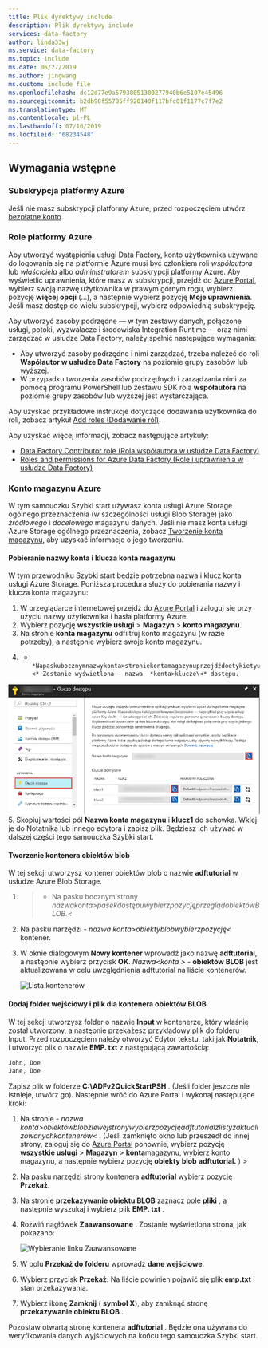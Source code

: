 ```yaml
---
title: Plik dyrektywy include
description: Plik dyrektywy include
services: data-factory
author: linda33wj
ms.service: data-factory
ms.topic: include
ms.date: 06/27/2019
ms.author: jingwang
ms.custom: include file
ms.openlocfilehash: dc12d77e9a57938051300277940b6e5107e45496
ms.sourcegitcommit: b2db98f55785ff920140f117bfc01f1177c7f7e2
ms.translationtype: MT
ms.contentlocale: pl-PL
ms.lasthandoff: 07/16/2019
ms.locfileid: "68234548"
---
```

## <a name="prerequisites"></a>Wymagania wstępne

### <a name="azure-subscription"></a>Subskrypcja platformy Azure
Jeśli nie masz subskrypcji platformy Azure, przed rozpoczęciem utwórz [bezpłatne konto](https://azure.microsoft.com/free/).

### <a name="azure-roles"></a>Role platformy Azure
Aby utworzyć wystąpienia usługi Data Factory, konto użytkownika używane do logowania się na platformie Azure musi być członkiem roli *współautora* lub *właściciela* albo *administratorem* subskrypcji platformy Azure. Aby wyświetlić uprawnienia, które masz w subskrypcji, przejdź do [Azure Portal](https://portal.azure.com), wybierz swoją nazwę użytkownika w prawym górnym rogu, wybierz pozycję **więcej opcji** (...), a następnie wybierz pozycję **Moje uprawnienia**. Jeśli masz dostęp do wielu subskrypcji, wybierz odpowiednią subskrypcję.

Aby utworzyć zasoby podrzędne — w tym zestawy danych, połączone usługi, potoki, wyzwalacze i środowiska Integration Runtime — oraz nimi zarządzać w usłudze Data Factory, należy spełnić następujące wymagania:

- Aby utworzyć zasoby podrzędne i nimi zarządzać, trzeba należeć do roli **Współautor w usłudze Data Factory** na poziomie grupy zasobów lub wyższej.
- W przypadku tworzenia zasobów podrzędnych i zarządzania nimi za pomocą programu PowerShell lub zestawu SDK rola **współautora** na poziomie grupy zasobów lub wyższej jest wystarczająca.

Aby uzyskać przykładowe instrukcje dotyczące dodawania użytkownika do roli, zobacz artykuł [Add roles (Dodawanie ról)](../articles/billing/billing-add-change-azure-subscription-administrator.md).

Aby uzyskać więcej informacji, zobacz następujące artykuły:

- [Data Factory Contributor role (Rola współautora w usłudze Data Factory)](../articles/role-based-access-control/built-in-roles.md#data-factory-contributor)
- [Roles and permissions for Azure Data Factory (Role i uprawnienia w usłudze Data Factory)](../articles/data-factory/concepts-roles-permissions.md)

### <a name="azure-storage-account"></a>Konto magazynu Azure
W tym samouczku Szybki start używasz konta usługi Azure Storage ogólnego przeznaczenia (w szczególności usługi Blob Storage) jako *źródłowego* i *docelowego* magazynu danych. Jeśli nie masz konta usługi Azure Storage ogólnego przeznaczenia, zobacz [Tworzenie konta magazynu](../articles/storage/common/storage-quickstart-create-account.md), aby uzyskać informacje o jego tworzeniu. 

#### <a name="get-the-storage-account-name-and-account-key"></a>Pobieranie nazwy konta i klucza konta magazynu
W tym przewodniku Szybki start będzie potrzebna nazwa i klucz konta usługi Azure Storage. Poniższa procedura służy do pobierania nazwy i klucza konta magazynu: 

1. W przeglądarce internetowej przejdź do [Azure Portal](https://portal.azure.com) i zaloguj się przy użyciu nazwy użytkownika i hasła platformy Azure.
2. Wybierz pozycję **wszystkie usługi** > **Magazyn** > **konto magazynu**.
3. Na stronie **konta magazynu** odfiltruj konto magazynu (w razie potrzeby), a następnie wybierz swoje konto magazynu. 
4.  -      *Napaskubocznymnazwykonta>stroniekontamagazynuprzejdźdoetykietyustawieniaiwybierzpozycjękluczedostępu.\<* Zostanie wyświetlona - nazwa  *konta>klucze\<* dostępu.

   ![Pobieranie nazwy i klucza konta magazynu](media/data-factory-quickstart-prerequisites/storage-account-name-key.png)
5. Skopiuj wartości pól **Nazwa konta magazynu** i **klucz1** do schowka. Wklej je do Notatnika lub innego edytora i zapisz plik. Będziesz ich używać w dalszej części tego samouczka Szybki start.   

#### <a name="create-a-blob-container"></a>Tworzenie kontenera obiektów blob
W tej sekcji utworzysz kontener obiektów blob o nazwie **adftutorial** w usłudze Azure Blob Storage.

1.  >  -  Na pasku bocznym strony  *nazwakonta>pasekdostępuwybierzpozycjęprzeglądobiektówBLOB.\<*
2. Na pasku narzędzi -   *nazwa konta>obiektyblobwybierzpozycję\<* kontener.
3. W oknie dialogowym **Nowy kontener** wprowadź jako nazwę **adftutorial**, a następnie wybierz przycisk **OK**.  *Nazwa\<konta >*  - **obiektów BLOB** jest aktualizowana w celu uwzględnienia adftutorial na liście kontenerów.

   ![Lista kontenerów](media/data-factory-quickstart-prerequisites/list-of-containers.png)

#### <a name="add-an-input-folder-and-file-for-the-blob-container"></a>Dodaj folder wejściowy i plik dla kontenera obiektów BLOB
W tej sekcji utworzysz folder o nazwie **Input** w kontenerze, który właśnie został utworzony, a następnie przekażesz przykładowy plik do folderu Input. Przed rozpoczęciem należy otworzyć Edytor tekstu, taki jak **Notatnik**, i utworzyć plik o nazwie **EMP. txt** z następującą zawartością:

```emp.txt
John, Doe
Jane, Doe
```

Zapisz plik w folderze **C:\ADFv2QuickStartPSH** . (Jeśli folder jeszcze nie istnieje, utwórz go). Następnie wróć do Azure Portal i wykonaj następujące kroki:

1. Na stronie -   *nazwa konta>obiektówblobzlewejstronywybierzpozycjęadftutorialzlistyzaktualizowanychkontenerów\<* . (Jeśli zamknięto okno lub przeszedł do innej strony, zaloguj się do [Azure Portal](https://portal.azure.com) ponownie, wybierz pozycję **wszystkie usługi** > **Magazyn** > **konta**magazynu, wybierz konto magazynu, a następnie wybierz pozycję **obiekty blob** **adftutorial.** )  > 
2. Na pasku narzędzi strony kontenera **adftutorial** wybierz pozycję **Przekaż**.
3. Na stronie **przekazywanie obiektu BLOB** zaznacz pole **pliki** , a następnie wyszukaj i wybierz plik **EMP. txt** .
4. Rozwiń nagłówek **Zaawansowane** . Zostanie wyświetlona strona, jak pokazano:

   ![Wybieranie linku Zaawansowane](media/data-factory-quickstart-prerequisites/upload-blob-advanced.png)
5. W polu **Przekaż do folderu** wprowadź **dane wejściowe**.
6. Wybierz przycisk **Przekaż**. Na liście powinien pojawić się plik **emp.txt** i stan przekazywania.
7. Wybierz ikonę **Zamknij** ( **symbol X**), aby zamknąć stronę **przekazywanie obiektu BLOB** .

Pozostaw otwartą stronę kontenera **adftutorial** . Będzie ona używana do weryfikowania danych wyjściowych na końcu tego samouczka Szybki start.
